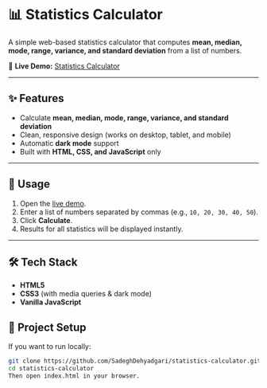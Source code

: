 # 📊 Statistics Calculator

A simple web-based statistics calculator that computes **mean, median, mode, range, variance, and standard deviation** from a list of numbers.  

🔗 **Live Demo:** [Statistics Calculator](https://sadeghdehyadgari.github.io/statistics-calculator/)

---

## ✨ Features
- Calculate **mean, median, mode, range, variance, and standard deviation**
- Clean, responsive design (works on desktop, tablet, and mobile)
- Automatic **dark mode** support
- Built with **HTML, CSS, and JavaScript** only

---

## 🚀 Usage
1. Open the [live demo](https://sadeghdehyadgari.github.io/statistics-calculator/).
2. Enter a list of numbers separated by commas (e.g., `10, 20, 30, 40, 50`).
3. Click **Calculate**.
4. Results for all statistics will be displayed instantly.

---

## 🛠️ Tech Stack
- **HTML5**
- **CSS3** (with media queries & dark mode)
- **Vanilla JavaScript**


## 📂 Project Setup
If you want to run locally:
```bash
git clone https://github.com/SadeghDehyadgari/statistics-calculator.git
cd statistics-calculator
Then open index.html in your browser.
